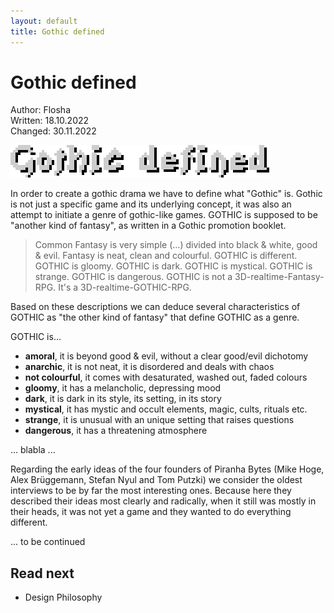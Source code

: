 ```yaml
---
layout: default
title: Gothic defined
---
```


# Gothic defined  

Author: Flosha  
Written: 18.10.2022  
Changed: 30.11.2022  

![Gothic defined](/_img/headings/gothic-defined.png)

In order to create a gothic drama we have to define what "Gothic" is. Gothic is not just a specific game and its underlying concept, it was also an attempt to initiate a genre of gothic-like games. GOTHIC is supposed to be "another kind of fantasy", as written in a Gothic promotion booklet.  

> Common Fantasy is very simple (...) divided into black & white, good & evil. Fantasy is neat, clean and colourful. GOTHIC is different. GOTHIC is gloomy. GOTHIC is dark. GOTHIC is mystical. GOTHIC is strange. GOTHIC is dangerous. GOTHIC is not a 3D-realtime-Fantasy-RPG. It's a 3D-realtime-GOTHIC-RPG.

Based on these descriptions we can deduce several characteristics of GOTHIC as "the other kind of fantasy" that define GOTHIC as a genre.

GOTHIC is...

* **amoral**, it is beyond good & evil, without a clear good/evil dichotomy
* **anarchic**, it is not neat, it is disordered and deals with chaos
* **not colourful**, it comes with desaturated, washed out, faded colours
* **gloomy**, it has a melancholic, depressing mood
* **dark**, it is dark in its style, its setting, in its story
* **mystical**, it has mystic and occult elements, magic, cults, rituals etc.
* **strange**, it is unusual with an unique setting that raises questions
* **dangerous**, it has a threatening atmosphere

... blabla ...

Regarding the early ideas of the four founders of Piranha Bytes (Mike Hoge, Alex Brüggemann, Stefan Nyul and Tom Putzki) we consider the oldest interviews to be by far the most interesting ones. Because here they described their ideas most clearly and radically, when it still was mostly in their heads, it was not yet a game and they wanted to do everything different.

... to be continued


## Read next

* Design Philosophy
